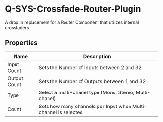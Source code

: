 # Q-SYS-Crossfade-Router-Plugin

A drop in replacement for a Router Component that utilizes internal crossfaders

## Properties

| Name          | Description |
| ------------- | ----------- |
| Input Count   | Sets the Number of Inputs between 2 and 32 |
| Output Count  | Sets the Number of Outputs between 1 and 32 |
| Type          | Select a multi-chanel type (Mono, Stereo, Multi-chanel) |
| Count         | Sets how many channels per Input when Multi-channel is selected |
